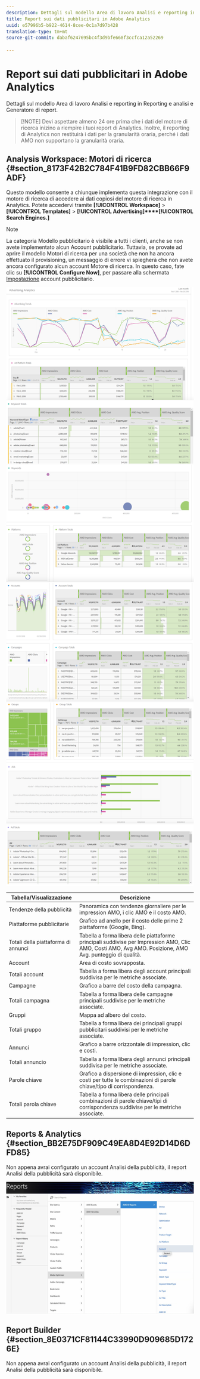 ```yaml
---
description: Dettagli sul modello Area di lavoro Analisi e reporting in Reporting e analisi e Generatore di report.
title: Report sui dati pubblicitari in Adobe Analytics
uuid: e57996b5-b922-4614-8cee-0c1a7d97b428
translation-type: tm+mt
source-git-commit: dabaf6247695bc4f3d9bfe668f3ccfca12a52269

---
```



# Report sui dati pubblicitari in Adobe Analytics

Dettagli sul modello Area di lavoro Analisi e reporting in Reporting e analisi e Generatore di report.

>[!NOTE] Devi aspettare almeno 24 ore prima che i dati del motore di ricerca inizino a riempire i tuoi report di Analytics. Inoltre, il reporting di Analytics non restituirà i dati per la granularità oraria, perché i dati AMO non supportano la granularità oraria.

## Analysis Workspace: Motori di ricerca {#section_8173F42B2C784F41B9FD82CBB66F9ADF}

Questo modello consente a chiunque implementa questa integrazione con il motore di ricerca di accedere ai dati copiosi del motore di ricerca in Analytics. Potete accedervi tramite **[!UICONTROL Workspace]** > **[!UICONTROL Templates]** > **[!UICONTROL Advertising]****[!UICONTROL Search Engines.]**

>[!NOTE]
>
>La categoria Modello pubblicitario è visibile a tutti i clienti, anche se non avete implementato alcun Account pubblicitario. Tuttavia, se provate ad aprire il modello Motori di ricerca per una società che non ha ancora effettuato il provisioning, un messaggio di errore vi spiegherà che non avete ancora configurato alcun account Motore di ricerca. In questo caso, fate clic su **[!UICONTROL Configure Now]**, per passare alla schermata [Impostazione](/help/integrate/c-advertising-analytics/c-adanalytics-workflow/aa-create-ad-account.md) account pubblicitario.

![](assets/aa_aw.png)  ![](assets/aa_aw2.png) ![](assets/aa_aw3.png) ![](assets/aa_aw4.png)  ![](assets/aa_aw5.png) ![](assets/aa_aw6.png)

| Tabella/Visualizzazione | Descrizione |
|--- |--- |
| Tendenze della pubblicità | Panoramica con tendenze giornaliere per le impression AMO, i clic AMO e il costo AMO. |
| Piattaforme pubblicitarie | Grafico ad anello per il costo delle prime 2 piattaforme (Google, Bing). |
| Totali della piattaforma di annunci | Tabella a forma libera delle piattaforme principali suddivise per Impression AMO, Clic AMO, Costi AMO, Avg AMO. Posizione, AMO Avg. punteggio di qualità. |
| Account | Area di costo sovrapposta. |
| Totali account | Tabella a forma libera degli account principali suddivisa per le metriche associate. |
| Campagne | Grafico a barre del costo della campagna. |
| Totali campagna | Tabella a forma libera delle campagne principali suddivise per le metriche associate. |
| Gruppi | Mappa ad albero del costo. |
| Totali gruppo | Tabella a forma libera dei principali gruppi pubblicitari suddivisi per le metriche associate. |
| Annunci | Grafico a barre orizzontale di impression, clic e costi. |
| Totali annuncio | Tabella a forma libera degli annunci principali suddivisa per le metriche associate. |
| Parole chiave | Grafico a dispersione di impression, clic e costi per tutte le combinazioni di parole chiave/tipo di corrispondenza. |
| Totali parola chiave | Tabella a forma libera delle principali combinazioni di parole chiave/tipi di corrispondenza suddivise per le metriche associate. |

## Reports &amp; Analytics {#section_BB2E75DF909C49EA8D4E92D14D6DFD85}

Non appena avrai configurato un account Analisi della pubblicità, il report Analisi della pubblicità sarà disponibile.

![](assets/aa_randa.png)

## Report Builder {#section_8E0371CF81144C33990D909685D1726E}

Non appena avrai configurato un account Analisi della pubblicità, il report Analisi della pubblicità sarà disponibile.
